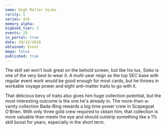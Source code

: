 ```yaml
---
name: High Roller Sisko
rarity: 5
series: ds9
memory_alpha:
bigbook_tier: 3
events: 29
in_portal: true
date: 19/12/2018
obtained: Event
mega: false
published: true
---
```


The skill set won’t look great on the behold screen, but like his tux, Sisko is one of the very best to wear it. A multi-year reign as the top SEC base with regular event work would be good enough for most cards, but he throws in workable voyage power and eight anti-matter traits to go with it.

That delicious bevy of traits also gives him huge collection potential, but the most interesting outcome is the one he's already in. The more-than-a-vanity collection Bada-Bing rewards a big time power crew in Scapegoat O'Brien. With only three gold crew required to obtain him, that collection is more valuable than meets the eye and should outstrip something like a 1% skill boost for years, especially in the short term.
